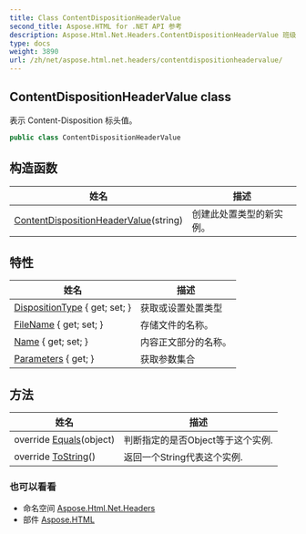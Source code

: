 ```yaml
---
title: Class ContentDispositionHeaderValue
second_title: Aspose.HTML for .NET API 参考
description: Aspose.Html.Net.Headers.ContentDispositionHeaderValue 班级. 表示 ContentDisposition 标头值
type: docs
weight: 3890
url: /zh/net/aspose.html.net.headers/contentdispositionheadervalue/
---
```

## ContentDispositionHeaderValue class

表示 Content-Disposition 标头值。

```csharp
public class ContentDispositionHeaderValue
```

## 构造函数

| 姓名 | 描述 |
| --- | --- |
| [ContentDispositionHeaderValue](contentdispositionheadervalue/)(string) | 创建此处置类型的新实例。 |

## 特性

| 姓名 | 描述 |
| --- | --- |
| [DispositionType](../../aspose.html.net.headers/contentdispositionheadervalue/dispositiontype/) { get; set; } | 获取或设置处置类型 |
| [FileName](../../aspose.html.net.headers/contentdispositionheadervalue/filename/) { get; set; } | 存储文件的名称。 |
| [Name](../../aspose.html.net.headers/contentdispositionheadervalue/name/) { get; set; } | 内容正文部分的名称。 |
| [Parameters](../../aspose.html.net.headers/contentdispositionheadervalue/parameters/) { get; } | 获取参数集合 |

## 方法

| 姓名 | 描述 |
| --- | --- |
| override [Equals](../../aspose.html.net.headers/contentdispositionheadervalue/equals/)(object) | 判断指定的是否Object等于这个实例. |
| override [ToString](../../aspose.html.net.headers/contentdispositionheadervalue/tostring/)() | 返回一个String代表这个实例. |

### 也可以看看

* 命名空间 [Aspose.Html.Net.Headers](../../aspose.html.net.headers/)
* 部件 [Aspose.HTML](../../)


